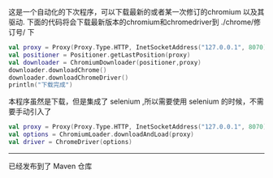 这是一个自动化的下次程序，可以下载最新的或者某一次修订的chromium 以及其驱动.
下面的代码将会下载最新版本的chromium和chromedriver到 ./chrome/修订号/ 下
```kotlin
val proxy = Proxy(Proxy.Type.HTTP, InetSocketAddress("127.0.0.1", 8070))
val positioner = Positioner.getLastPosition(proxy)
val downloader = ChromiumDownloader(positioner,proxy)
downloader.downloadChrome()
downloader.downloadChromeDriver()
println("下载完成")
```
本程序虽然是下载，但是集成了 selenium ,所以需要使用 selenium 的时候，不需要手动引入了

```kotlin
val proxy = Proxy(Proxy.Type.HTTP, InetSocketAddress("127.0.0.1", 8070))
val options = ChromiumLoader.downloadAndLoad(proxy)
val driver = ChromeDriver(options)
```

---- 
已经发布到了 Maven 仓库
